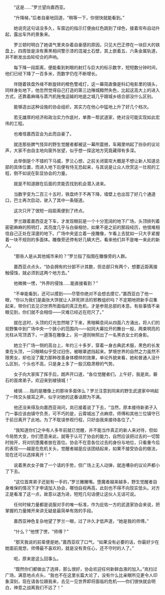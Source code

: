 　　“这是……”罗兰望向嘉西亚。

　　“升降梯，”后者自豪地回道，“稍等一下，你很快就能看到。”

　　她说完这句话没多久，车窗边的指示灯便由红色跳到了绿色，接着帘布自动升起，露出车外的景象来。

　　罗兰顿时明白了她语气里夹杂着自豪感的原因，只见大巴正停在一块巨大的铁盘上，四周皆是涂有黄黑相间警示漆的混凝土石壁，其上嵌着五、六条金属轨道，并不断发出齿轮咬合的声响。

　　每下降一段距离，便能看到刺眼的射灯与巨大的标示数字，短短数分钟时间，他们已经下降了一百多米，而数字仍在不断增长。

　　伴随着铁盘外缘不断旋转的橙色警戒灯，这一幕简直像是科幻电影里的镜头，同样身处地下，他忽然觉得自己打造的第三边陲城黯然失色，比起这高大上的进入方式，还靠着麻绳与蒸汽机拖曳运输的地底之城几乎跟城乡结合部没什么区别。

　　能够造出这种设施的协会组织，其实力在他心中猛地上升了好几个档次。

　　若无雄厚的经济和政治实力作底衬，单靠一帮武道家，绝对没可能实现如此宏伟的工程。

　　也难怪嘉西亚会为此而自豪了。

　　就连那些脾气怪异的野生觉醒者都被这一幕所震撼，车厢里响起了纷杂的议论声，大家不由自主地向窗外张望，似乎想一探这地方究竟藏得有多深。

　　此举倒是个不错的下马威，罗兰心想，之前关闭窗帘大概是不想让新人知道总部的具体位置，而进入地下后便有恃无恐起来，与其说是让众人欣赏这一壮观的工程，倒不如说在彰显协会的力量。

　　就是不知道跟在后面的灵能否找到机会潜入进来。

　　当数字变为二百三十五时，铁盘终于不再下降，墙壁上也出现了好几个通道口，巴士再次启动，驶入了其中一条隧道。

　　这次只开了很短一段距离便到了终点。

　　罗兰跟着嘉西亚走下车，才发现眼前是一个十分宽阔的地下广场，头顶排列着密密麻麻的照明灯，其亮度几乎与白昼相仿，如果不是之前的那段经历，他很难相信自己正处在深邃的地下。广场中央竖立着一座雕像，乍看上去犹如一只大手紧握着一块不规则的多面体。雕像旁还停有好几辆大巴，看来他们并不是唯一来此的新人。

　　“那些人是从其他城市来的？”罗兰指了指围在雕像旁的人群。

　　嘉西亚点点头，“协会拥有的分部不计其数，但总部只有两个，想要近距离接触侵蚀，就必须到这两个地方去。”

　　他微微一愣，“外界的侵蚀……能直接看到？”

　　“不单能看到，还可以摸到——尽管你绝对不会想去摸它，”嘉西亚白了他一眼，“你以为我们是画张大饼就让人拼死拼活的邪教组织吗？不定期地把新手召集起来，带你们去见识世界所面临的真正危机，才是参观总部的本意。有些事情不亲眼见到，你们就不会相信——灾难已经近在咫尺了。”

　　就在这时，头顶的灯光忽然暗了下来，黑暗瞬息间从四面八方涌出，将人们的视野集中到广场中央一个狭小的范围内——如同大幕拉开的舞台一般，两束明亮的光柱从穹顶洒下，一道落在雕像上，另一道则映照出了一名黑衣女士的身影。

　　她立于广场一侧的高台上，年约三十多岁，穿着一身古典武术服，黑色的长发束在头顶，一只眼睛似乎受过旧伤，被眼罩遮挡起来。梦境世界的自然之力虽然不限男女，却也没了魔力那种改善身体模样的效果，单论外貌来看，她和普通人没什么区别，个头也不高，只是身上多了一股沉稳肃穆的气势。

　　女子向大家挥了挥手后，朗声开口道，“各位觉醒者们，上午好，我是岚，磐石的首席弟子。欢迎来到棱镜城！”

　　棱镜……指的是雕像上的那块多面体么？罗兰注意到同来的野生武道家中响起了一阵交头接耳之声，似乎对她的这番话颇为不满。

　　他还没来得及向嘉西亚询问，岚已接着说了下去，“当然，原本接待新弟子入门一事应该由镇守负责，可不巧的是，云霄城出了点麻烦，师傅和其他三位镇守已于前日离开了此地。为了不耽误参观行程，只好由我来接待各位了。”

　　“我知道你们之中有人多年前就已觉醒，并不能当作真正的新人来对待，但如今局势大变，你们愿意来此，就等于认可了协会的能力，自然应该把过去的一切暂时抛开，将对抗堕魔者放在首位。协会不在意各位过去的身份与地位，只看重今后的表现——越是在危机关头，觉醒者越是应该团结起来，如果不接受协会的做法，现在还可以选择离开！”

　　说着黑衣女子做了一个请的手势，但广场上无人动弹，就连嘈杂的议论声都小了下去。

　　“这位首席弟子还挺有一手的，”罗兰撇撇嘴。堕魔者越来越多，野生觉醒者自身难保的情况下才申请加入协会，哪怕自视再高，此刻也不得不向现实低头。对方正是看准了这一点，故意以退为进，短短几句话便让这伙人无话可说。

　　任何时候力量都是说服对手的唯一标准，作为庇佑一方的武道家协会来说，把掌握的力量摊开来讲无疑是最简单有效的手段。

　　嘉西亚神色复杂地望了罗兰一眼，过了许久才低声道，“她是我的师傅。”

　　“什么？”他愣了愣，“师傅？”

　　“那天我说的前辈便是她，”嘉西亚叹了口气，“如果没有必要的话，你最好少在她面前晃悠，师傅最不喜欢的，就是没有责任心，还不守时的人了。”

　　呃，原来是这么回事么。

　　“既然你们都做出了选择，那么很好，协会欢迎任何新鲜血液的加入。”岚扫过广场，满意地点点头，“我也不在这里长篇大论了，没有什么比亲眼所见更令人印象深刻，现在请各位跟我来，去见一见世界即将面临的危机——你们很快就会明白，神意之战离我们不远了！”
